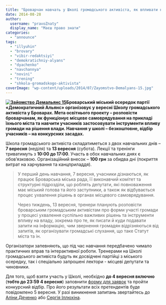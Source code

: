 ```yaml
---
title: "Броварчан навчать у Школі громадського активіста, як впливати на владу"
date: 2014-08-28
author: 
  username: "pravoZnaty"
  display_name: "Маєш право знати"
categories: 
  - "announce"
tags: 
  - "illyuhin"
  - "brovary"
  - "vibir-redaktsiyi"
  - "demokratichniy-alyans"
  - "dyachenko"
  - "navchannya"
  - "novini"
  - "trening"
  - "shkola-gromadskogo-aktivista"
coverImage: "wp-content/uploads/2014/07/Zayomstvo-Demalyans-15.jpg"
---
```


**[![Зайомство Демальянс 15](https://mpz.brovary.org/wp-content/uploads/2014/07/Zayomstvo-Demalyans-15.jpg)](https://mpz.brovary.org/wp-content/uploads/2014/07/Zayomstvo-Demalyans-15.jpg)Броварський міський осередок партії «Демократичний Альянс» організовує у вересні Школу громадського активіста у Броварах. Мета освітнього проекту – розповісти броварчанам, як функціонує місцеве самоврядування на прикладі їхнього міста та навчити учасників застосовувати інструменти впливу громади на рішення влади. Навчання у школі – безкоштовне, відбір учасників – на конкурсних засадах.**

Школа громадського активіста складатиметься з двох навчальних днів – **7 вересня** (неділя) та **13 вересня** (субота). Лекції та тренінги триватимуть з **10:00 до 17:00**. Участь в обох навчальних днях є обов’язковою. Організаційний внесок – **100 грн** за обидва дні (покриття витрат на харчування та канцприладдя).

> У перший день навчання, 7 вересня, учасники дізнаються, як працює Броварська міська рада, її виконавчий комітет та структурні підрозділи, що роблять депутати, які повноваження має міський голова та його заступники, а також як відбувається процес ухвалення рішень в органах місцевого самоврядування.
> 
> Через тиждень, 13 вересня, тренери планують розповісти броварським громадським активістам про форми участі громади у процесі ухвалення суспільно важливих рішень та інструменти впливу на владу, зокрема про те, як писати й куди подавати запити на інформацію, чим звернення громадян відрізняються від запитів, як організувати громадські слухання, що таке Статут міста та ін.

Організатори запевняють, що під час навчання передбачено чимало практичних вправ та інтерактивної роботи. Тренерами на Школі громадського активіста будуть як досвідчені партійці з міського осередку, так і спеціально запрошені лектори - місцеві депутати та чиновники.

Для того, щоб взяти участь у Школі, необхідно **до 4 вересня включно** (**тобто до 23:59 4 вересня**) заповнити [форму для заявок](https://docs.google.com/forms/d/1Tdhxa9Vd8xNp5o1SNi9Cv3WLGGZyflSr9RoGXrpAvV0/viewform) та пройти конкурсний відбір. Про його результати всіх претендентів буде повідомлено 5 вересня. У разі виникнення запитань звертайтесь до [Аліни Дяченко](https://www.facebook.com/alina.dyachenko) або [Сергія Іллюхіна](www.facebook.com/sergii.illiukhin).
